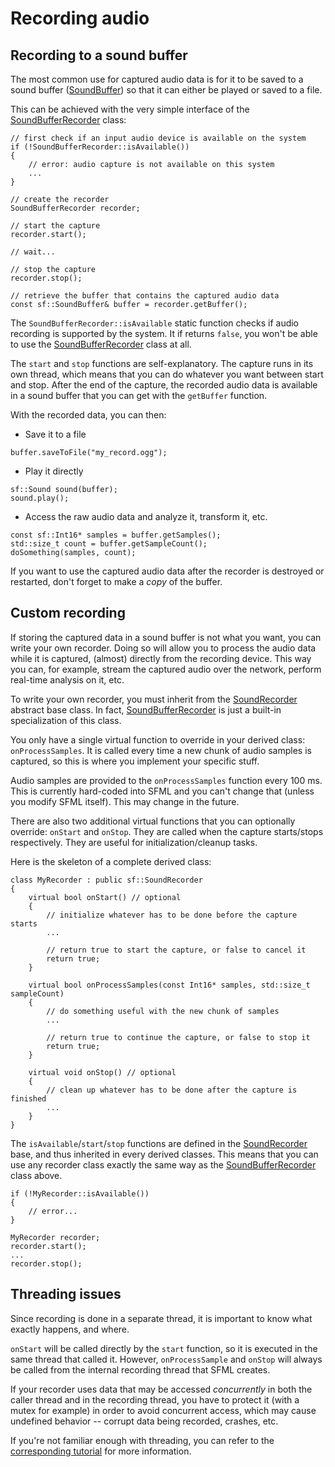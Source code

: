 # Recording audio

## Recording to a sound buffer

The most common use for captured audio data is for it to be saved to a sound buffer ([SoundBuffer]({{book.api}}/SoundBuffer.html)) so that it can either be played or saved to a file. 

This can be achieved with the very simple interface of the [SoundBufferRecorder]({{book.api}}/SoundBufferRecorder.html) class: 

```
// first check if an input audio device is available on the system
if (!SoundBufferRecorder::isAvailable())
{
    // error: audio capture is not available on this system
    ...
}

// create the recorder
SoundBufferRecorder recorder;

// start the capture
recorder.start();

// wait...

// stop the capture
recorder.stop();

// retrieve the buffer that contains the captured audio data
const sf::SoundBuffer& buffer = recorder.getBuffer();
```

The `SoundBufferRecorder::isAvailable` static function checks if audio recording is supported by the system. It if returns `false`, you won't be able to use the [SoundBufferRecorder]({{book.api}}/SoundBufferRecorder.html) class at all. 

The `start` and `stop` functions are self-explanatory. The capture runs in its own thread, which means that you can do whatever you want between start and stop. After the end of the capture, the recorded audio data is available in a sound buffer that you can get with the `getBuffer` function. 

With the recorded data, you can then: 

  * Save it to a file 

```
buffer.saveToFile("my_record.ogg");
```

  * Play it directly 

```
sf::Sound sound(buffer);
sound.play();
```

  * Access the raw audio data and analyze it, transform it, etc. 

```
const sf::Int16* samples = buffer.getSamples();
std::size_t count = buffer.getSampleCount();
doSomething(samples, count);
```

If you want to use the captured audio data after the recorder is destroyed or restarted, don't forget to make a *copy* of the buffer. 

## Custom recording

If storing the captured data in a sound buffer is not what you want, you can write your own recorder. Doing so will allow you to process the audio data while it is captured, (almost) directly from the recording device. This way you can, for example, stream the captured audio over the network, perform real-time analysis on it, etc. 

To write your own recorder, you must inherit from the [SoundRecorder]({{book.api}}/SoundRecorder.html) abstract base class. In fact, [SoundBufferRecorder]({{book.api}}/SoundBufferRecorder.html) is just a built-in specialization of this class. 

You only have a single virtual function to override in your derived class: `onProcessSamples`. It is called every time a new chunk of audio samples is captured, so this is where you implement your specific stuff. 

Audio samples are provided to the `onProcessSamples` function every 100 ms. This is currently hard-coded into SFML and you can't change that (unless you modify SFML itself). This may change in the future. 

There are also two additional virtual functions that you can optionally override: `onStart` and `onStop`. They are called when the capture starts/stops respectively. They are useful for initialization/cleanup tasks. 

Here is the skeleton of a complete derived class: 

```
class MyRecorder : public sf::SoundRecorder
{
    virtual bool onStart() // optional
    {
        // initialize whatever has to be done before the capture starts
        ...

        // return true to start the capture, or false to cancel it
        return true;
    }

    virtual bool onProcessSamples(const Int16* samples, std::size_t sampleCount)
    {
        // do something useful with the new chunk of samples
        ...

        // return true to continue the capture, or false to stop it
        return true;
    }

    virtual void onStop() // optional
    {
        // clean up whatever has to be done after the capture is finished
        ...
    }
}
```

The `isAvailable`/`start`/`stop` functions are defined in the [SoundRecorder]({{book.api}}/SoundRecorder.html) base, and thus inherited in every derived classes. This means that you can use any recorder class exactly the same way as the [SoundBufferRecorder]({{book.api}}/SoundBufferRecorder.html) class above. 

```
if (!MyRecorder::isAvailable())
{
    // error...
}

MyRecorder recorder;
recorder.start();
...
recorder.stop();
```

## Threading issues

Since recording is done in a separate thread, it is important to know what exactly happens, and where. 

`onStart` will be called directly by the `start` function, so it is executed in the same thread that called it. However, `onProcessSample` and `onStop` will always be called from the internal recording thread that SFML creates. 

If your recorder uses data that may be accessed *concurrently* in both the caller thread and in the recording thread, you have to protect it (with a mutex for example) in order to avoid concurrent access, which may cause undefined behavior -- corrupt data being recorded, crashes, etc. 

If you're not familiar enough with threading, you can refer to the [corresponding tutorial](./system-thread.html "Threading tutorial") for more information. 
